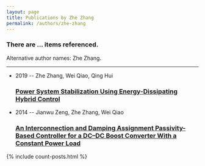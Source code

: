 ```yaml
---
layout: page
title: Publications by Zhe Zhang
permalink: /authors/zhe-zhang
---
```


<h3 id="number-posts">There are ... items referenced.</h3>
<p id='info-authors'>Alternative author names: Zhe Zhang.</p>
<hr />
<ul class="post-list">
<li><span class='post-meta'>2019 -- Zhe Zhang, Wei Qiao, Qing Hui</span><h3><a class='post-link' href="{{ site.baseurl }}/power-system-stabilization-using-energy-dissipating-hybrid-control">Power System Stabilization Using Energy-Dissipating Hybrid Control</a></h3></li>
<li><span class='post-meta'>2014 -- Jianwu Zeng, Zhe Zhang, Wei Qiao</span><h3><a class='post-link' href="{{ site.baseurl }}/an-interconnection-and-damping-assignment-passivity-based-controller-for-a-dc-dc-boost-converter-with-a-constant-power-load">An Interconnection and Damping Assignment Passivity-Based Controller for a DC–DC Boost Converter With a Constant Power Load</a></h3></li>

</ul>
{% include count-posts.html %}
